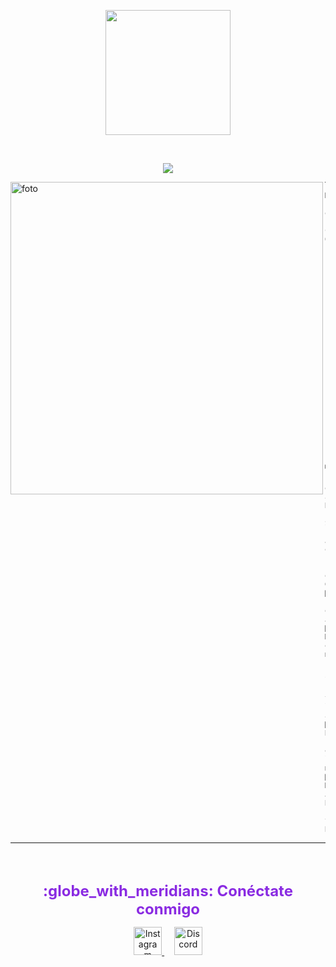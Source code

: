 <p align="center">

  <img src="https://i.postimg.cc/ZnQX4VHj/Rakuen.gif" height="200" />
</p>
<!--
**Phransye/Phransye** is a ✨ _special_ ✨ repository because its `README.md` (this file) appears on your GitHub profile.

<picture><img src = "https://github.com/7oSkaaa/7oSkaaa/blob/main/Images/about_me.gif?raw=true" width = 30px></picture>

 <img src="https://media.giphy.com/media/hvRJCLFzcasrR4ia7z/giphy.gif" width="30"></h1>
 <!--<img src="https://komarev.com/ghpvc/?username=I-am-vishalmaurya&label=Profile%20Views&color=0e75b6&style=flat" align='right' alt="vishalmaurya" />-->

<br/>

<!-- Typing SVG by DenverCoder1 - https://github.com/DenverCoder1/readme-typing-svg -->
<p align="center">
  <a href="https://github.com/DenverCoder1/readme-typing-svg"><img src="https://readme-typing-svg.herokuapp.com?lines=Computer+Science+Student;Full+Stack+Web+Developer;Freelancer;DS%20|%20AI%20|%20ML%20Enthusiastic;Always%20learning%20new%20things&center=true&width=380&height=45"></a>
</p>

<img align="left" src="https://i.postimg.cc/yNRW0btn/Whats-App-Image-2025-10-23-at-12-48-01.jpg" alt="foto" width="500" />
<hr>

```
Mi nombre es Francis Chavez Osses
-------------------------
💻 Estoy estudiando actualmente Desarrollo Full Stack - Java en un bootcamp de Generation 
🌟 Estudiante de Japones
🌱 Me gusta mucho convivir con la naturaleza y los animales
💖 No creo en la monogamia
🎵 Musica Japonesa, Rock clasico y Reggaeton

```
<hr>

<br><br>
<p align="center">
  <font color="#8A2BE2" size="5"><b>:globe_with_meridians: Conéctate conmigo</b></font>
</p>

<p align="center">
  <a href="https://www.instagram.com/phransye?igsh=cjhsN3k1dWFnc2Q1"_blank">
    <img src="https://cdn-icons-png.flaticon.com/512/2111/2111463.png" alt="Instagram" width="45" height="45"/>
  </a>
  &nbsp;&nbsp;&nbsp;
  <a href="caca" target="_blank">
    <img src="https://cdn-icons-png.flaticon.com/512/3670/3670157.png" alt="Discord" width="45" height="45"/>
  </a>
</p>
